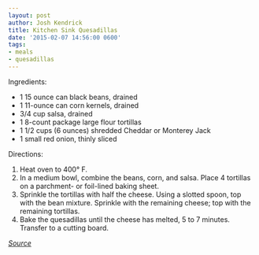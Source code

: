 ```yaml
---
layout: post
author: Josh Kendrick
title: Kitchen Sink Quesadillas
date: '2015-02-07 14:56:00 0600'
tags:
- meals
- quesadillas
---
```


Ingredients:
* 1 15 ounce can black beans, drained
* 1 11-ounce can corn kernels, drained
* 3/4 cup salsa, drained
* 1 8-count package large flour tortillas
* 1 1/2 cups (6 ounces) shredded Cheddar or Monterey Jack
* 1 small red onion, thinly sliced

Directions:
1. Heat oven to 400° F.
2. In a medium bowl, combine the beans, corn, and salsa. Place 4 tortillas on a parchment- or foil-lined baking sheet.
3. Sprinkle the tortillas with half the cheese. Using a slotted spoon, top with the bean mixture. Sprinkle with the remaining cheese; top with the remaining tortillas.
4. Bake the quesadillas until the cheese has melted, 5 to 7 minutes. Transfer to a cutting board.

*[Source](http://www.realsimple.com/food-recipes/browse-all-recipes/kitchen-sink-quesadillas)*